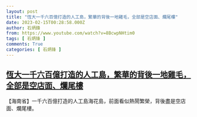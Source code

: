 ```yaml
---
layout: post
title: "恆大一千六百億打造的人工島，繁華的背後一地雞毛，全部是空店面、爛尾樓"
date: 2023-02-15T00:28:58.000Z
author: 石炳鋒
from: https://www.youtube.com/watch?v=8BcwpNHtim0
tags: [ 石炳锋 ]
comments: True
categories: [ 石炳锋 ]
---
```

<!--1676420938000-->
[恆大一千六百億打造的人工島，繁華的背後一地雞毛，全部是空店面、爛尾樓](https://www.youtube.com/watch?v=8BcwpNHtim0)
------

<div>
【海南省】一千六百億打造的人工島海花島，前面看似熱鬧繁榮，背後盡是空店面、爛尾樓。
</div>

